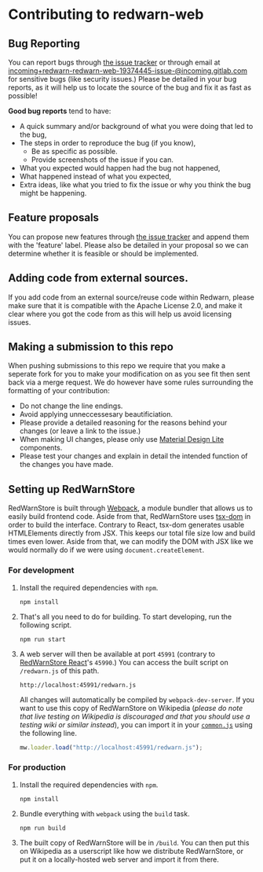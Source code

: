 # Contributing to redwarn-web

## Bug Reporting

You can report bugs through [the issue tracker](https://gitlab.com/redwarn/redwarn-web/-/issues) or through email at [incoming+redwarn-redwarn-web-19374445-issue-@incoming.gitlab.com](mailto:incoming+redwarn-redwarn-web-19374445-issue-@incoming.gitlab.com) for sensitive bugs (like security issues.) Please be detailed in your bug reports, as it will help us to locate the source of the bug and fix it as fast as possible!

**Good bug reports** tend to have:
- A quick summary and/or background of what you were doing that led to the bug,
- The steps in order to reproduce the bug (if you know),
  - Be as specific as possible.
  - Provide screenshots of the issue if you can.
- What you expected would happen had the bug not happened,
- What happened instead of what you expected,
- Extra ideas, like what you tried to fix the issue or why you think the bug might be happening.

## Feature proposals

You can propose new features through [the issue tracker](https://gitlab.com/redwarn/redwarn-web/-/issues) and append them with the 'feature' label. Please also be detailed in your proposal so we can determine whether it is feasible or should be implemented.

## Adding code from external sources.

If you add code from an external source/reuse code within Redwarn, please make sure that it is compatible with the Apache License 2.0, and make it clear where you got the code from as this will help us avoid licensing issues.

## Making a submission to this repo

When pushing submissions to this repo we require that you make a seperate fork for you to make your modification on as you see fit then sent back via a merge request. We do however have some rules surrounding the formatting of your contribution:
- Do not change the line endings.
- Avoid applying unneccessesary beautificiation.
- Please provide a detailed reasoning for the reasons behind your changes (or leave a link to the issue.)
- When making UI changes, please only use [Material Design Lite](https://getmdl.io) components. 
- Please test your changes and explain in detail the intended function of the changes you have made.

## Setting up RedWarnStore

RedWarnStore is built through [Webpack](https://webpack.js.org), a module bundler that allows us to easily build frontend code. Aside from that, RedWarnStore uses [tsx-dom](https://github.com/Lusito/tsx-dom) in order to build the interface. Contrary to React, tsx-dom generates usable HTMLElements directly from JSX. This keeps our total file size low and build times even lower. Aside from that, we can modify the DOM with JSX like we would normally do if we were using `document.createElement`.

### For development
1. Install the required dependencies with `npm`.
   ```shell script
   npm install
   ```
2. That's all you need to do for building. To start developing, run the following script.
   ```shell script
   npm run start
   ```
3. A web server will then be available at port `45991` (contrary to [RedWarnStore React](https://gitlab.com/redwarn/redwarn)'s `45990`.) You can access the built script on `/redwarn.js` of this path.
   ```
   http://localhost:45991/redwarn.js
   ```
   All changes will automatically be compiled by `webpack-dev-server`. If you want to use this copy of RedWarnStore on Wikipedia (*please do note that live testing on Wikipedia is discouraged and that you should use a testing wiki or similar instead*), you can import it in your [`common.js`](https://en.wikipedia.org/wiki/Special:MyPage/common.js) using the following line.
   ```js
   mw.loader.load("http://localhost:45991/redwarn.js");
   ```
   
### For production
1. Install the required dependencies with `npm`.
   ```shell script
   npm install
   ```
2. Bundle everything with `webpack` using the `build` task.
   ```shell script
   npm run build
   ```
3. The built copy of RedWarnStore will be in `/build`. You can then put this on Wikipedia as a userscript like how we distribute RedWarnStore, or put it on a locally-hosted web server and import it from there.